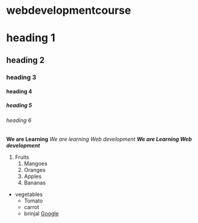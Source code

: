 # webdevelopmentcourse
# heading 1
## heading 2
### heading 3
#### heading 4
##### heading 5
###### heading 6
**We are Learning**
*We are learning Web development*
***We are Learning Web development*** 
1. Fruits
    1. Mangoes
    2. Oranges
    3. Apples
    4. Bananas
* vegetables
    * Tomato
    * carrot
    * brinjal
[Google](https://www.google.com/)
    
